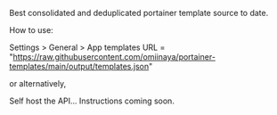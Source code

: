 Best consolidated and deduplicated portainer template source to date.

How to use:

Settings > General > App templates URL = "https://raw.githubusercontent.com/omiinaya/portainer-templates/main/output/templates.json"

or alternatively,

Self host the API... Instructions coming soon.
